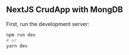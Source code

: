 ## NextJS CrudApp with MongDB

First, run the development server:

```bash
npm run dev
# or
yarn dev
```
